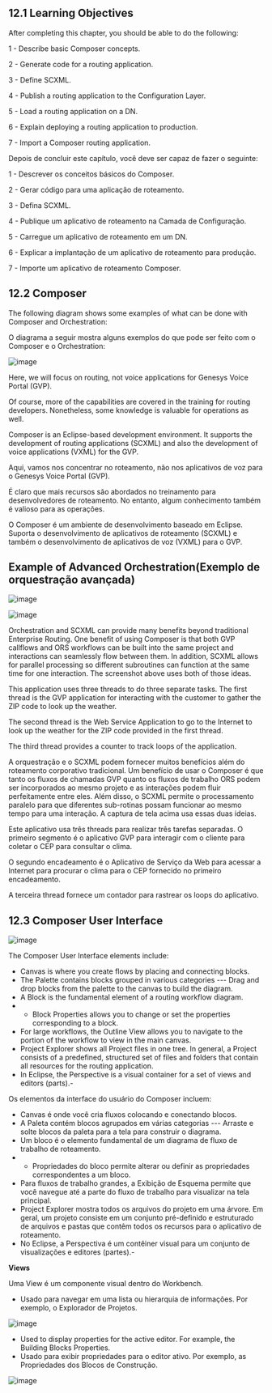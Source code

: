 ## 12.1 Learning Objectives

After completing this chapter, you should be able to do the following:

1 - Describe basic Composer concepts.

2 - Generate code for a routing application.

3 - Define SCXML.

4 - Publish a routing application to the Configuration Layer.

5 - Load a routing application on a DN.

6 - Explain deploying a routing application to production.

7 - Import a Composer routing application.

Depois de concluir este capítulo, você deve ser capaz de fazer o seguinte:

1 - Descrever os conceitos básicos do Composer.

2 - Gerar código para uma aplicação de roteamento.

3 - Defina SCXML.

4 - Publique um aplicativo de roteamento na Camada de Configuração.

5 - Carregue um aplicativo de roteamento em um DN.

6 - Explicar a implantação de um aplicativo de roteamento para produção.

7 - Importe um aplicativo de roteamento Composer.

## 12.2 Composer


The following diagram shows some examples of what can be done with Composer and Orchestration:

O diagrama a seguir mostra alguns exemplos do que pode ser feito com o Composer e o Orchestration:

![image](https://user-images.githubusercontent.com/52088444/159290718-7232dc2f-a7e4-4bd8-bc57-da66c1131033.png)

Here, we will focus on routing, not voice applications for Genesys Voice Portal (GVP). 

Of course, more of the capabilities are covered in the training for routing developers. Nonetheless, some knowledge is valuable for operations as well. 

Composer is an Eclipse-based development environment. It supports the development of routing applications (SCXML) and also the development of voice applications
(VXML) for the GVP.

Aqui, vamos nos concentrar no roteamento, não nos aplicativos de voz para o Genesys Voice Portal (GVP).

É claro que mais recursos são abordados no treinamento para desenvolvedores de roteamento. No entanto, algum conhecimento também é valioso para as operações.

O Composer é um ambiente de desenvolvimento baseado em Eclipse. Suporta o desenvolvimento de aplicativos de roteamento (SCXML) e também o desenvolvimento de aplicativos de voz (VXML) 
para o GVP.

## Example of Advanced Orchestration(Exemplo de orquestração avançada)

![image](https://user-images.githubusercontent.com/52088444/159291106-cbb5d567-442e-4dbe-a963-1a55e11cf27a.png)

![image](https://user-images.githubusercontent.com/52088444/159292767-dfdc4d61-9f67-42b9-a31b-d40bd7636759.png)

Orchestration and SCXML can provide many benefits beyond traditional Enterprise Routing. One benefit of using Composer is that both GVP callflows and ORS workflows can be built into the same project and interactions can seamlessly flow between them. In addition, SCXML allows for parallel processing so different subroutines can function at the same time for one interaction. The screenshot above uses both of those ideas. 

This application uses three threads to do three separate tasks. The first thread is the GVP application for interacting with the customer to gather the ZIP code to look up the weather. 

The second thread is the Web Service Application to go to the Internet to look up the weather for the ZIP code provided in the first thread. 

The third thread provides a counter to track loops of the application.

A orquestração e o SCXML podem fornecer muitos benefícios além do roteamento corporativo tradicional. Um benefício de usar o Composer é que tanto os fluxos de chamadas GVP quanto os fluxos de trabalho ORS podem ser incorporados ao mesmo projeto e as interações podem fluir perfeitamente entre eles. Além disso, o SCXML permite o processamento paralelo para que diferentes sub-rotinas possam funcionar ao mesmo tempo para uma interação. A captura de tela acima usa essas duas ideias.

Este aplicativo usa três threads para realizar três tarefas separadas. O primeiro segmento é o aplicativo GVP para interagir com o cliente para coletar o CEP para consultar o clima.

O segundo encadeamento é o Aplicativo de Serviço da Web para acessar a Internet para procurar o clima para o CEP fornecido no primeiro encadeamento.

A terceira thread fornece um contador para rastrear os loops do aplicativo.

## 12.3  Composer User Interface

![image](https://user-images.githubusercontent.com/52088444/159293550-b703ead8-b4bd-464f-8c80-78a57f823e24.png)

The Composer User Interface elements include:

- Canvas is where you create flows by placing and connecting blocks.
- The Palette contains blocks grouped in various categories --- Drag and drop blocks from the palette to the canvas to build the diagram.
- A Block is the fundamental element of a routing workflow diagram.
- - Block Properties allows you to change or set the properties corresponding to a block.
- For large workflows, the Outline View allows you to navigate to the portion of the workflow to view in the main canvas.
- Project Explorer shows all Project files in one tree. In general, a Project consists of a predefined, structured set of files and folders that contain all resources for the routing application.
- In Eclipse, the Perspective is a visual container for a set of views and editors (parts).- 

Os elementos da interface do usuário do Composer incluem:

- Canvas é onde você cria fluxos colocando e conectando blocos.
- A Paleta contém blocos agrupados em várias categorias --- Arraste e solte blocos da paleta para a tela para construir o diagrama.
- Um bloco é o elemento fundamental de um diagrama de fluxo de trabalho de roteamento.
- - Propriedades do bloco permite alterar ou definir as propriedades correspondentes a um bloco.
- Para fluxos de trabalho grandes, a Exibição de Esquema permite que você navegue até a parte do fluxo de trabalho para visualizar na tela principal.
- Project Explorer mostra todos os arquivos do projeto em uma árvore. Em geral, um projeto consiste em um conjunto pré-definido e estruturado de arquivos e pastas que contêm todos os recursos para o aplicativo de roteamento.
- No Eclipse, a Perspectiva é um contêiner visual para um conjunto de visualizações e editores (partes).-

**Views**

Uma View é um componente visual dentro do Workbench.

- Usado para navegar em uma lista ou hierarquia de informações. Por exemplo, o Explorador de Projetos.

![image](https://user-images.githubusercontent.com/52088444/159293952-879a5743-ac50-4bb6-a005-2571cb119e46.png)

- Used to display properties for the active editor. For example, the Building Blocks Properties.
- Usado para exibir propriedades para o editor ativo. Por exemplo, as Propriedades dos Blocos de Construção.

![image](https://user-images.githubusercontent.com/52088444/159294071-7a90ed7d-5c44-430c-841a-7e5b60c686c4.png)



